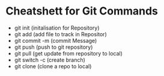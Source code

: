 # Cheatshett for Git Commands

- git init (initalisation for Repository)
- git add (add file to track in Repositor)
- git commit -m (commit Message)
- git push (push to git repository)
- git pull (get update from repository to local)
- git switch -c (create branch)
- git clone (clone a repo to local)
